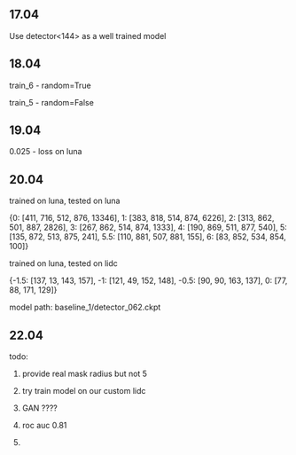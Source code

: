 

## 17.04

Use detector<144> as a well trained model

## 18.04

train_6 - random=True

train_5 - random=False

## 19.04

0.025 - loss on luna

## 20.04

trained on luna, tested on luna 

{0: [411, 716, 512, 876, 13346],
 1: [383, 818, 514, 874, 6226],
 2: [313, 862, 501, 887, 2826],
 3: [267, 862, 514, 874, 1333],
 4: [190, 869, 511, 877, 540],
 5: [135, 872, 513, 875, 241],
 5.5: [110, 881, 507, 881, 155],
 6: [83, 852, 534, 854, 100]}
 
 trained on luna, tested on lidc
 
 {-1.5: [137, 13, 143, 157],
 -1: [121, 49, 152, 148],
 -0.5: [90, 90, 163, 137],
 0: [77, 88, 171, 129]}
 
 model path: baseline_1/detector_062.ckpt
 
 ## 22.04
 
 todo:
 
 1. provide real mask radius but not 5
 
 2. try train model on our custom lidc
 
 3. GAN ????
 
 4. roc auc 0.81
 
 5. 